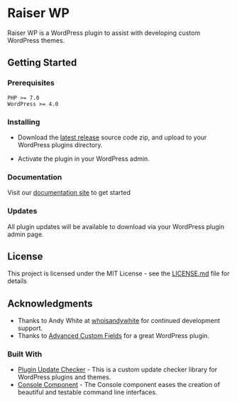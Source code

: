 # Raiser WP

Raiser WP is a WordPress plugin to assist with developing custom WordPress themes.

## Getting Started

### Prerequisites

```
PHP >= 7.0
WordPress >= 4.0
```

### Installing

- Download the [latest release](https://github.com/RaiserWeb/Raiser-WP/releases) source code zip, and upload to your WordPress plugins directory.

- Activate the plugin in your WordPress admin.

### Documentation

Visit our [documentation site](https://raiserweb.github.io/Raiser-WP-Docs/) to get started

### Updates

All plugin updates will be available to download via your WordPress plugin admin page.

## License

This project is licensed under the MIT License - see the [LICENSE.md](https://github.com/RaiserWeb/Raiser-WP/blob/master/LICENSE) file for details

## Acknowledgments

* Thanks to Andy White at [whoisandywhite](https://whoisandywhite.com/) for continued development support.
* Thanks to [Advanced Custom Fields](http://advancedcustomfields.com/) for a great WordPress plugin.

### Built With

* [Plugin Update Checker](https://github.com/YahnisElsts/plugin-update-checker) - This is a custom update checker library for WordPress plugins and themes.
* [Console Component](https://github.com/symfony/console) - The Console component eases the creation of beautiful and testable command line interfaces.